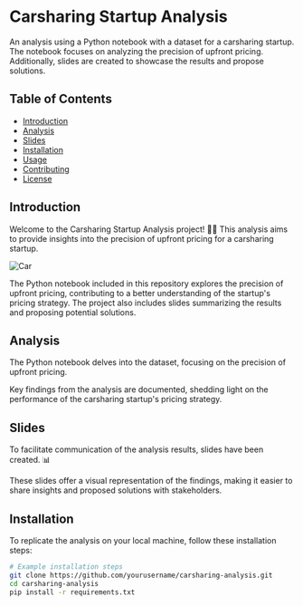 # Carsharing Startup Analysis

An analysis using a Python notebook with a dataset for a carsharing startup. The notebook focuses on analyzing the precision of upfront pricing. Additionally, slides are created to showcase the results and propose solutions.

## Table of Contents
- [Introduction](#introduction)
- [Analysis](#analysis)
- [Slides](#slides)
- [Installation](#installation)
- [Usage](#usage)
- [Contributing](#contributing)
- [License](#license)

## Introduction

Welcome to the Carsharing Startup Analysis project! 🚗✨ This analysis aims to provide insights into the precision of upfront pricing for a carsharing startup.

![Car](https://www.google.com/url?sa=i&url=https%3A%2F%2Fmovilidadconectada.com%2F2018%2F06%2F21%2Fcarsharing-analisis-de-mercado-y-crecimiento%2F&psig=AOvVaw2WP14EObYnVQQ7lqJmMqxl&ust=1709767345360000&source=images&cd=vfe&opi=89978449&ved=0CBMQjRxqFwoTCMDF-uuh3oQDFQAAAAAdAAAAABAE)

The Python notebook included in this repository explores the precision of upfront pricing, contributing to a better understanding of the startup's pricing strategy. The project also includes slides summarizing the results and proposing potential solutions.

## Analysis

The Python notebook delves into the dataset, focusing on the precision of upfront pricing.

Key findings from the analysis are documented, shedding light on the performance of the carsharing startup's pricing strategy.

## Slides

To facilitate communication of the analysis results, slides have been created. 📊

These slides offer a visual representation of the findings, making it easier to share insights and proposed solutions with stakeholders.

## Installation

To replicate the analysis on your local machine, follow these installation steps:

```bash
# Example installation steps
git clone https://github.com/yourusername/carsharing-analysis.git
cd carsharing-analysis
pip install -r requirements.txt



